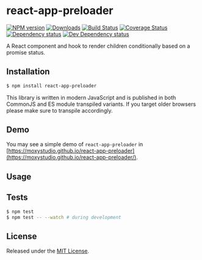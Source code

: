 # react-app-preloader

[![NPM version][npm-image]][npm-url] [![Downloads][downloads-image]][npm-url] [![Build Status][travis-image]][travis-url] [![Coverage Status][codecov-image]][codecov-url] [![Dependency status][david-dm-image]][david-dm-url] [![Dev Dependency status][david-dm-dev-image]][david-dm-dev-url]

[npm-url]:https://npmjs.org/package/react-app-preloader
[downloads-image]:https://img.shields.io/npm/dm/react-app-preloader.svg
[npm-image]:https://img.shields.io/npm/v/react-app-preloader.svg
[travis-url]:https://travis-ci.org/moxystudio/react-app-preloader
[travis-image]:https://img.shields.io/travis/moxystudio/react-app-preloader/master.svg
[codecov-url]:https://codecov.io/gh/moxystudio/react-app-preloader
[codecov-image]:https://img.shields.io/codecov/c/github/moxystudio/react-app-preloader/master.svg
[david-dm-url]:https://david-dm.org/moxystudio/react-app-preloader
[david-dm-image]:https://img.shields.io/david/moxystudio/react-app-preloader.svg
[david-dm-dev-url]:https://david-dm.org/moxystudio/react-app-preloader?type=dev
[david-dm-dev-image]:https://img.shields.io/david/dev/moxystudio/react-app-preloader.svg

A React component and hook to render children conditionally based on a promise status.


## Installation

```sh
$ npm install react-app-preloader
```

This library is written in modern JavaScript and is published in both CommonJS and ES module transpiled variants. If you target older browsers please make sure to transpile accordingly.


## Demo

You may see a simple demo of `react-app-preloader` in [https://moxystudio.github.io/react-app-preloader](https://moxystudio.github.io/react-app-preloader/).


## Usage


## Tests

```sh
$ npm test
$ npm test -- --watch # during development
```


## License

Released under the [MIT License](https://www.opensource.org/licenses/mit-license.php).
